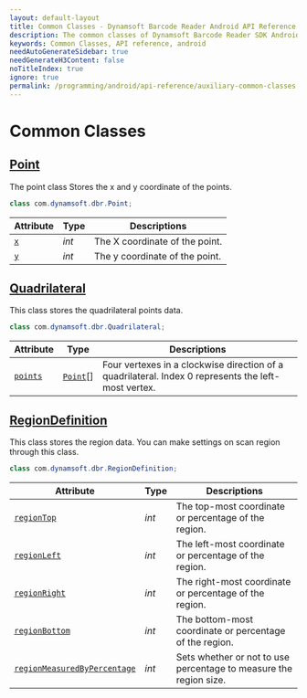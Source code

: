 ```yaml
---
layout: default-layout
title: Common Classes - Dynamsoft Barcode Reader Android API Reference
description: The common classes of Dynamsoft Barcode Reader SDK Android edition such as point, quadrilateral, & region definition.
keywords: Common Classes, API reference, android
needAutoGenerateSidebar: true
needGenerateH3Content: false
noTitleIndex: true
ignore: true
permalink: /programming/android/api-reference/auxiliary-common-classes.html
---
```


# Common Classes

## [Point](auxiliary-Point.html)

The point class Stores the x and y coordinate of the points.

```java
class com.dynamsoft.dbr.Point;
```

| Attribute | Type | Descriptions |
|---------- | ---- | ------------ |
| [`x`](auxiliary-Point.html#x) | *int* | The X coordinate of the point. |
| [`y`](auxiliary-Point.html#y) | *int* | The y coordinate of the point. |

## [Quadrilateral](auxiliary-Quadrilateral.html)

This class stores the quadrilateral points data.

```java
class com.dynamsoft.dbr.Quadrilateral;
```

| Attribute | Type | Descriptions |
|---------- | ---- | ------------ |
| [`points`](auxiliary-Quadrilateral.html#points) | [`Point`](auxiliary-Point.html)[] | Four vertexes in a clockwise direction of a quadrilateral. Index 0 represents the left-most vertex. |

## [RegionDefinition](auxiliary-RegionDefinition.html)

This class stores the region data. You can make settings on scan region through this class.

```java
class com.dynamsoft.dbr.RegionDefinition;
```

| Attribute | Type | Descriptions |
|---------- | ---- | ------------ |
| [`regionTop`](auxiliary-RegionDefinition.html#regiontop) | *int* | The top-most coordinate or percentage of the region. |
| [`regionLeft`](auxiliary-RegionDefinition.html#regionleft) | *int* | The left-most coordinate or percentage of the region. |
| [`regionRight`](auxiliary-RegionDefinition.html#regionright) | *int* | The right-most coordinate or percentage of the region. |
| [`regionBottom`](auxiliary-RegionDefinition.html#regionbottom) | *int* | The bottom-most coordinate or percentage of the region. |
| [`regionMeasuredByPercentage`](auxiliary-RegionDefinition.html#regionmeasuredbypercentage) | *int* | Sets whether or not to use percentage to measure the region size. |
